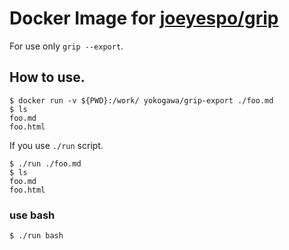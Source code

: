 Docker Image for [joeyespo/grip](https://github.com/joeyespo/grip)
====

For use only `grip --export`.

How to use.
----

```console
$ docker run -v ${PWD}:/work/ yokogawa/grip-export ./foo.md
$ ls
foo.md
foo.html
```

If you use `./run` script.

```console
$ ./run ./foo.md
$ ls
foo.md
foo.html
```

### use bash

```console
$ ./run bash
```

